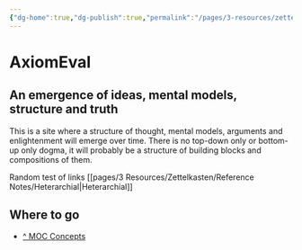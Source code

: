 ```yaml
---
{"dg-home":true,"dg-publish":true,"permalink":"/pages/3-resources/zettelkasten/reference-notes/digital-garden/","tags":"gardenEntry"}
---
```


# AxiomEval
## An emergence of ideas, mental models, structure and truth

This is a site where a structure of thought, mental models, arguments and enlightenment will emerge over time. There is no top-down only or bottom-up only dogma, it will probably be a structure of building blocks and compositions of them.

Random test of links [[pages/3 Resources/Zettelkasten/Reference Notes/Heterarchial|Heterarchial]]

## Where to go
- [^ MOC Concepts](../../../2%20Areas/^%20MOC%20Concepts.md)
